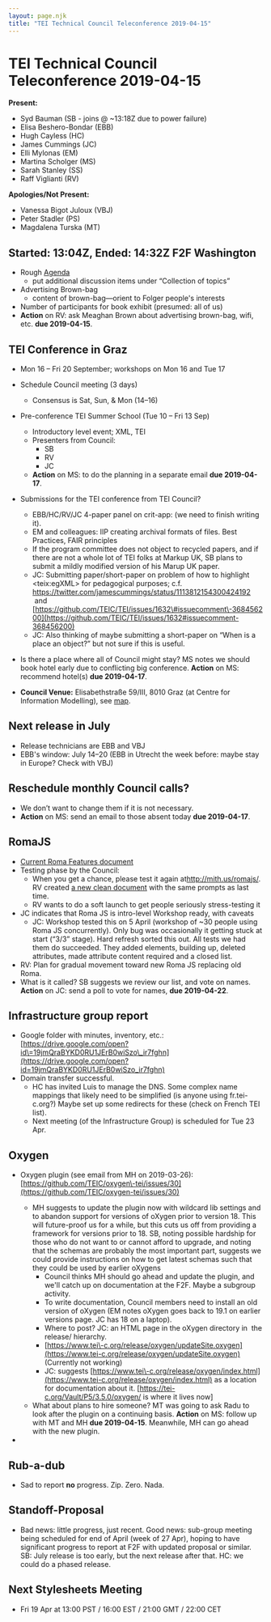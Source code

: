 ```yaml
---
layout: page.njk
title: "TEI Technical Council Teleconference 2019-04-15"
---
```

# TEI Technical Council Teleconference 2019-04-15
**Present:**


* Syd Bauman (SB \- joins @ \~13:18Z due to power failure)
* Elisa Beshero\-Bondar (EBB)
* Hugh Cayless (HC)
* James Cummings (JC)
* Elli Mylonas (EM)
* Martina Scholger (MS)
* Sarah Stanley (SS)
* Raff Viglianti (RV)


**Apologies/Not Present:**
* Vanessa Bigot Juloux (VBJ)
* Peter Stadler (PS)
* Magdalena Turska (MT)


Started: 13:04Z, Ended: 14:32Z
F2F Washington
--------------


* Rough [Agenda](https://docs.google.com/document/d/1sE9B3xsMZvzaa4zszCrnXEuDfkvNuDCXGvKeOI5X73Y/edit#)
	+ put additional discussion items under “Collection of topics”
* Advertising Brown\-bag
	+ content of brown\-bag—orient to Folger people's interests
* Number of participants for book exhibit (presumed: all of us)
* **Action** on RV: ask Meaghan Brown about advertising brown\-bag, wifi, etc. **due 2019\-04\-15**.


TEI Conference in Graz
----------------------


* Mon 16 – Fri 20 September; workshops on Mon 16 and Tue 17
* Schedule Council meeting (3 days)
	+ Consensus is Sat, Sun, \& Mon (14–16\)
* Pre\-conference TEI Summer School (Tue 10 – Fri 13 Sep)
	+ Introductory level event; XML, TEI
	+ Presenters from Council:
		- SB
		- RV
		- JC
	+ **Action** on MS: to do the planning in a separate email **due 2019\-04\-17**.
* Submissions for the TEI conference from TEI Council?
	+ EBB/HC/RV/JC 4\-paper panel on crit\-app: (we need to finish writing it).
	+ EM and colleagues: IIP creating archival formats of files. Best Practices, FAIR principles
	+ If the program committee does not object to recycled papers, and if there are not a whole lot of TEI folks at Markup UK, SB plans to submit a mildly modified version of his Marup UK paper.
	+ JC: Submitting paper/short\-paper on problem of how to highlight \<teix:egXML\> for pedagogical purposes; c.f. <https://twitter.com/jamescummings/status/1113812154300424192>  and [https://github.com/TEIC/TEI/issues/1632\#issuecomment\-368456200](https://github.com/TEIC/TEI/issues/1632#issuecomment-368456200)
	+ JC: Also thinking of maybe submitting a short\-paper on “When is a place an object?” but not sure if this is useful.


* Is there a place where all of Council might stay? MS notes we should book hotel early due to conflicting big conference. **Action** on MS: recommend hotel(s) **due 2019\-04\-17**.
* **Council Venue:** Elisabethstraße 59/III, 8010 Graz (at Centre for Information Modelling), see [map](https://goo.gl/maps/xKNc6AEXM2p).


Next release in July
--------------------


* Release technicians are EBB and VBJ
* EBB's window: July 14–20 (EBB in Utrecht the week before: maybe stay in Europe? Check with VBJ)


Reschedule monthly Council calls?
---------------------------------


* We don’t want to change them if it is not necessary.
* **Action** on MS: send an email to those absent today **due 2019\-04\-17**.


RomaJS
------


* [Current Roma Features document](https://docs.google.com/document/d/11X2pBQ7zTvy-xXWYlJfWB1O9STEY-vau3Bd1nydkgVY/edit)
* Testing phase by the Council:
	+ When you get a chance, please test it again at<http://mith.us/romajs/>. RV created [a new clean document](https://docs.google.com/document/d/1tRqnGpvYctwNptzeAuTuzW_3qKUIpZQAe0Gy5obIXCY/edit) with the same prompts as last time.
	+ RV wants to do a soft launch to get people seriously stress\-testing it
* JC indicates that Roma JS is intro\-level Workshop ready, with caveats
	+ JC: Workshop tested this on 5 April (workshop of \~30 people using Roma JS concurrently). Only bug was occasionally it getting stuck at start (“3/3” stage). Hard refresh sorted this out. All tests we had them do succeeded. They added elements, building up, deleted attributes, made attribute content required and a closed list.
* RV: Plan for gradual movement toward new Roma JS replacing old Roma.
* What is it called? SB suggests we review our list, and vote on names. **Action** on JC: send a poll to vote for names, **due 2019\-04\-22**.


Infrastructure group report
---------------------------


* Google folder with minutes, inventory, etc.: [https://drive.google.com/open?id\=19jmQraBYKD0RU1JErB0wiSzo\_ir7fghn](https://drive.google.com/open?id=19jmQraBYKD0RU1JErB0wiSzo_ir7fghn)
* Domain transfer successful.
	+ HC has invited Luis to manage the DNS. Some complex name mappings that likely need to be simplified (is anyone using fr.tei\-c.org?) Maybe set up some redirects for these (check on French TEI list).
	+ Next meeting (of the Infrastructure Group) is scheduled for Tue 23 Apr.


Oxygen
------


* Oxygen plugin (see email from MH on 2019\-03\-26\): [https://github.com/TEIC/oxygen\-tei/issues/30](https://github.com/TEIC/oxygen-tei/issues/30)
	+ MH suggests to update the plugin now with wildcard lib settings and to abandon support for versions of oXygen prior to version 18\. This will future\-proof us for a while, but this cuts us off from providing a framework for versions prior to 18\. SB, noting possible hardship for those who do not want to or cannot afford to upgrade, and noting that the schemas are probably the most important part, suggests we could provide instructions on how to get latest schemas such that they could be used by earlier oXygens
		- Council thinks MH should go ahead and update the plugin, and we'll catch up on documentation at the F2F. Maybe a subgroup activity.
		- To write documentation, Council members need to install an old version of oXygen (EM notes oXygen goes back to 19\.1 on earlier versions page. JC has 18 on a laptop).
		- Where to post? JC: an HTML page in the oXygen directory in  the release/ hierarchy.
		- [https://www.tei\-c.org/release/oxygen/updateSite.oxygen](https://www.tei-c.org/release/oxygen/updateSite.oxygen) (Currently not working)
		- JC: suggests [https://www.tei\-c.org/release/oxygen/index.html](https://www.tei-c.org/release/oxygen/index.html) as a location for documentation about it. \[[https://tei\-c.org/Vault/P5/3\.5\.0/oxygen/](https://tei-c.org/Vault/P5/3.5.0/oxygen/) is where it lives now]
	+ What about plans to hire someone? MT was going to ask Radu to look after the plugin on a continuing basis. **Action** on MS: follow up with MT and MH **due 2019\-04\-15**. Meanwhile, MH can go ahead with the new plugin.


* 


Rub\-a\-dub
-----------


* Sad to report **no** progress. Zip. Zero. Nada.


Standoff\-Proposal
------------------


* Bad news: little progress, just recent. Good news: sub\-group meeting being scheduled for end of April (week of 27 Apr), hoping to have significant progress to report at F2F with updated proposal or similar. SB: July release is too early, but the next release after that. HC: we could do a phased release.


**Next Stylesheets Meeting**
----------------------------


* Fri 19 Apr at 13:00 PST / 16:00 EST / 21:00 GMT / 22:00 CET
